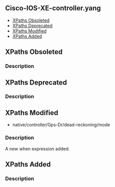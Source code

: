 ## Cisco-IOS-XE-controller.yang


- [XPaths Obsoleted](#xpaths-obsoleted)
- [XPaths Deprecated](#xpaths-deprecated)
- [XPaths Modified](#xpaths-modified)
- [XPaths Added](#xpaths-added)

## XPaths Obsoleted

### Description

## XPaths Deprecated

### Description

## XPaths Modified

- native/controller/Gps-Dr/dead-reckoning/mode

### Description

A new when expression added.

## XPaths Added

### Description
